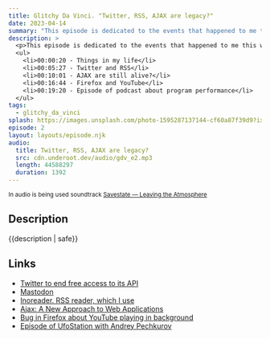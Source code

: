 ```yaml
---
title: Glitchy Da Vinci. "Twitter, RSS, AJAX are legacy?"
date: 2023-04-14
summary: "This episode is dedicated to the events that happened to me this week: a couple of broken instruments, but at the same time a couple of good things also happened to me"
description: >
  <p>This episode is dedicated to the events that happened to me this week: my favorite RSS reader stops to read from Twitter, and Firefox stops to play YouTube in the background, but I found the interesting technical episode of another podcast and shared my thoughts about AJAX in modern Web development</p>
  <ul>
    <li>00:00:20 - Things in my life</li>
    <li>00:05:27 - Twitter and RSS</li>
    <li>00:10:01 - AJAX are still alive?</li>
    <li>00:16:44 - Firefox and YouTube</li>
    <li>00:19:20 - Episode of podcast about program performance</li>
  </ul>
tags:
  - glitchy_da_vinci
splash: https://images.unsplash.com/photo-1595287137144-cf60a87f39d9?ixlib=rb-4.0.3&q=85&fm=jpg&crop=entropy&cs=srgb&dl=chris-j-davis-7ezFz2Hxd40-unsplash.jpg&w=2400
episode: 2
layout: layouts/episode.njk
audio:
  title: Twitter, RSS, AJAX are legacy?
  src: cdn.underoot.dev/audio/gdv_e2.mp3
  length: 44588297
  duration: 1392
---
```

<small>In audio is being used soundtrack <a href="https://soundcloud.com/savestate/leaving-the-atmosphere" target="_blank">Savestate — Leaving the Atmosphere</a></small>

## Description

{{description | safe}}

## Links
<ul>
	<li><a href="https://techcrunch.com/2023/02/01/twitter-to-end-free-access-to-its-api/" target="_blank">Twitter to end free access to its API</a>
  <li><a href="https://joinmastodon.org/" target="_blank">Mastodon</a></li>
  <li><a href="https://inoreader.com/" target="_blank">Inoreader. RSS reader, which I use</a></li>
  <li><a href="https://web.archive.org/web/20150910072359/http://adaptivepath.org/ideas/ajax-new-approach-web-applications/" target="_blank">Ajax: A New Approach to Web Applications</a></li>
  <li><a href="https://bugzilla.mozilla.org/show_bug.cgi?id=1827583" target="_blank">Bug in Firefox about YouTube playing in background</a></li>
	<li><a href="https://podcast.ru/e/8IAP5EzHAgy" target="_blank">Episode of UfoStation with Andrey Pechkurov</a></li>
</ul>
